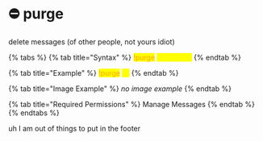 # ⛔ purge

delete messages (of other people, not yours idiot)

{% tabs %}
{% tab title="Syntax" %}
<mark style="color:orange;">!purge</mark> <mark style="color:yellow;">\<number></mark>
{% endtab %}

{% tab title="Example" %}
<mark style="color:orange;">!purge</mark> <mark style="color:yellow;">10</mark>
{% endtab %}

{% tab title="Image Example" %}
_no image example_
{% endtab %}

{% tab title="Required Permissions" %}
Manage Messages
{% endtab %}
{% endtabs %}

uh I am out of things to put in the footer
